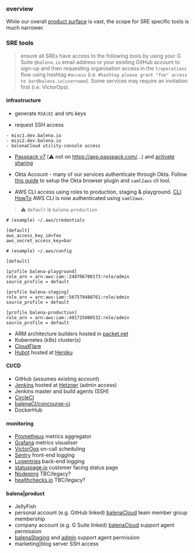 ### overview
While our overall [product surface](https://docs.google.com/drawings/d/1SBDms6dAYtJvKwbgehbc16GK_tZQ9Kq1ITT5VOh_uIc/view) is vast, the scope for SRE specific tools is much narrower.

### SRE tools
> ensure all SREs have access to the following tools by using your G Suite `@balena.io` email address or your existing GitHub account to sign-up and then requesting organisation access in the `t/operations` flow using hashtag `#access` (i.e. `#hashtag please grant "foo" access to bar@balena.io|username`). Some services may require an invitation first (i.e. VictorOps).

#### infrastructure
* generate `RSA|EC` and `GPG` keys

* request SSH access
```
- misc1.dev.balena.io
- misc2.dev.balena.io
- balenaCloud utility-console access
```

* [Passpack v7](https://www.passpack.com/online/) (⚠️ not on https://app.passpack.com/...) and [activate sharing](https://github.com/balena-io/balena/wiki/passwords-management)

* Okta Account - many of our services authenticate through Okta. Follow [this guide](https://docs.google.com/document/d/1OLgOcMDCJcdISe_bv0tvF87HeaLrFmoP7CfGSxYEK8Q/edit#bookmark=id.naso1geqapb7) to setup the Okta browser plugin and `saml2aws` cli tool.

* AWS CLI access using roles to production, staging & playground. [CLI HowTo](https://docs.aws.amazon.com/IAM/latest/UserGuide/id_roles_use_switch-role-cli.html) AWS CLI is now authenticated using `saml2aws`.
> ⚠️ `default` is `balena-production`
```
# (example) ~/.aws/credentials

[default]
aws_access_key_id=foo
aws_secret_access_key=bar
```

```
# (example) ~/.aws/config

[default]

[profile balena-playground]
role_arn = arn:aws:iam::240706700173:role/admin
source_profile = default

[profile balena-staging]
role_arn = arn:aws:iam::567579488761:role/admin
source_profile = default

[profile balena-production]
role_arn = arn:aws:iam::491725000532:role/admin
source_profile = default
```

* ARM architecture builders hosted in [packet.net](https://www.packet.com/)
* Kubernetes (k8s) cluster(s)
* [CloudFlare](https://dash.cloudflare.com/) 
* [Hubot](https://github.com/balena-io/hubot-as-mainbot) hosted at [Heroku](https://www.heroku.com/)


#### CI/CD
* GitHub (assumes existing account)
* [Jenkins](https://jenkins.dev.resin.io/) hosted at [Hetzner](https://www.hetzner.com/) (admin access)
* Jenkins master and build agents (SSH)
* [CircleCI](https://onboarding.circleci.com/)
* [balenaCI/concourse-ci](https://ci.balena-dev.com/)
* DockerHub


#### monitoring
* [Prometheus](https://monitor.balena-cloud.com/prometheus/graph) metrics aggregator
* [Grafana](https://monitor.balena-cloud.com/oauth2/sign_in) metrics visualiser
* [VictorOps](https://portal.victorops.com/client/resin-io-) on-call scheduling
* [Sentry](https://sentry.io/organizations/balena/issues/) front-end logging
* [Logentries](https://logentries.com/app/5915e005) back-end logging
* [statuspage.io](https://manage.statuspage.io/pages/5b4dcn321xtp) customer facing status page
* [Nodeping](https://nodeping.com/) TBC/legacy?
* [healthchecks.io](https://healthchecks.io/accounts/login/) TBC/legacy?


#### balena|product
* JellyFish
* personal account (e.g. GitHub linked) [balenaCloud](https://dashboard.balena-cloud.com/apps) team member group membership
* company account (e.g. G Suite linked) [balenaCloud](https://dashboard.balena-cloud.com/apps) support agent permission
* [balenaStaging](https://dashboard.balena-staging.com/apps) and [admin](https://admin.balena-staging.com/) support agent permission
* marketing|blog server SSH access